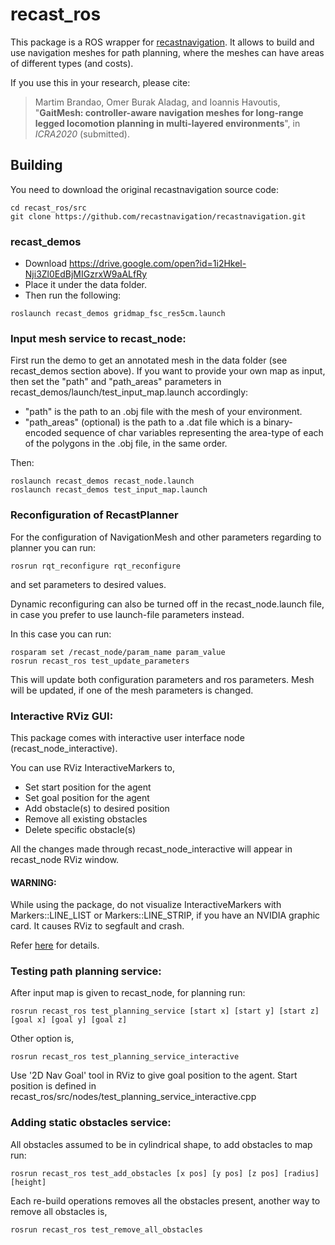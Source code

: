 # recast_ros

This package is a ROS wrapper for [recastnavigation](https://github.com/recastnavigation/recastnavigation.git). It allows to build and use navigation meshes for path planning, where the meshes can have areas of different types (and costs).

If you use this in your research, please cite:

> Martim Brandao, Omer Burak Aladag, and Ioannis Havoutis, "**GaitMesh: controller-aware navigation meshes for long-range legged
locomotion planning in multi-layered environments**", in *ICRA2020* (submitted).


## Building

You need to download the original recastnavigation source code:
```
cd recast_ros/src
git clone https://github.com/recastnavigation/recastnavigation.git
```

### recast_demos

- Download https://drive.google.com/open?id=1i2Hkel-Nji3Zl0EdBjMIGzrxW9aALfRy
- Place it under the data folder.
- Then run the following:
```
roslaunch recast_demos gridmap_fsc_res5cm.launch
```

### Input mesh service to recast_node:

First run the demo to get an annotated mesh in the data folder (see recast_demos section above).
If you want to provide your own map as input, then set the "path" and "path_areas" parameters in recast_demos/launch/test_input_map.launch accordingly:

- "path" is the path to an .obj file with the mesh of your environment.
- "path_areas" (optional) is the path to a .dat file which is a binary-encoded sequence of char variables representing the area-type of each of the polygons in the .obj file, in the same order.

Then:

```
roslaunch recast_demos recast_node.launch
roslaunch recast_demos test_input_map.launch
```

### Reconfiguration of RecastPlanner

For the configuration of NavigationMesh and other parameters regarding to planner you can run:

```
rosrun rqt_reconfigure rqt_reconfigure
```

and set parameters to desired values.

Dynamic reconfiguring can also be turned off in the recast_node.launch file, in case you prefer to use launch-file parameters instead.

In this case you can run:

```
rosparam set /recast_node/param_name param_value
rosrun recast_ros test_update_parameters
```

This will update both configuration parameters and ros parameters. Mesh will be updated, if one of the mesh parameters is changed.

### Interactive RViz GUI:

This package comes with interactive user interface node (recast_node_interactive). 

You can use RViz InteractiveMarkers to,

- Set start position for the agent
- Set goal position for the agent
- Add obstacle(s) to desired position
- Remove all existing obstacles
- Delete specific obstacle(s)

All the changes made through recast_node_interactive will appear in recast_node RViz window.

#### WARNING:

While using the package, do not visualize InteractiveMarkers with Markers::LINE_LIST or Markers::LINE_STRIP, if you have an NVIDIA graphic card.
It causes RViz to segfault and crash.

Refer [here](https://github.com/ros-visualization/rviz/issues/1192) for details.

### Testing path planning service:

After input map is given to recast_node, for planning run:

```
rosrun recast_ros test_planning_service [start x] [start y] [start z] [goal x] [goal y] [goal z]
```

Other option is,

```
rosrun recast_ros test_planning_service_interactive
```

Use '2D Nav Goal' tool in RViz to give goal position to the agent. Start position is defined in recast_ros/src/nodes/test_planning_service_interactive.cpp


### Adding static obstacles service:

All obstacles assumed to be in cylindrical shape, to add obstacles to map run:

```
rosrun recast_ros test_add_obstacles [x pos] [y pos] [z pos] [radius] [height]
```

Each re-build operations removes all the obstacles present, another way to remove all obstacles is,

```
rosrun recast_ros test_remove_all_obstacles
```
